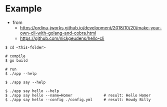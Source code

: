# Example

- from
    - https://ordina-jworks.github.io/development/2018/10/20/make-your-own-cli-with-golang-and-cobra.html
    - https://github.com/nickgeudens/hello-cli

```
$ cd <this-folder>

# compile 
$ go build

# run
$ ./app --help

$ ./app say --help

$ ./app say hello --help
$ ./app say hello --name=Homer              # result: Hello Homer
$ ./app say hello --config ./config.yml     # result: Howdy Billy
```
